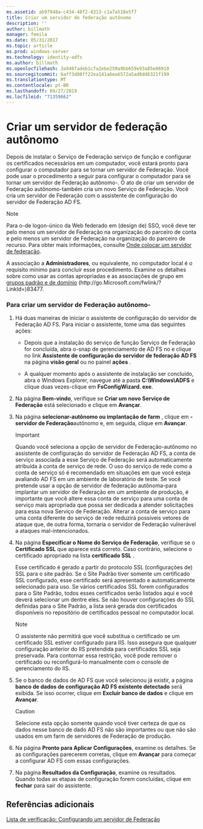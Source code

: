 ```yaml
---
ms.assetid: ab97948a-c434-48f2-8313-c1a7a518e5f7
title: Criar um servidor de federação autônomo
description: ''
author: billmath
manager: femila
ms.date: 05/31/2017
ms.topic: article
ms.prod: windows-server
ms.technology: identity-adfs
ms.author: billmath
ms.openlocfilehash: 3a948fadeb1cfa2ebe259a9bb659e93a85e06910
ms.sourcegitcommit: 6aff3d88ff22ea141a6ea6572a5ad8dd6321f199
ms.translationtype: MT
ms.contentlocale: pt-BR
ms.lasthandoff: 09/27/2019
ms.locfileid: "71359662"
---
```

# <a name="create-a-stand-alone-federation-server"></a>Criar um servidor de federação autônomo

Depois de instalar o Serviço de Federação serviço de função e configurar os certificados necessários em um computador, você estará pronto para configurar o computador para se tornar um servidor de Federação. Você pode usar o procedimento a seguir para configurar o computador para se tornar um servidor de Federação autônomo\-. O ato de criar um servidor de Federação autônomo\-também cria um novo Serviço de Federação. Você cria um servidor de Federação com o assistente de configuração do servidor de Federação AD FS.  
  
> [!NOTE]  
> Para o\-de logon\-único da Web federado em \(design de\) SSO, você deve ter pelo menos um servidor de Federação na organização do parceiro de conta e pelo menos um servidor de Federação na organização do parceiro de recurso. Para obter mais informações, consulte [Onde colocar um servidor de federação](https://technet.microsoft.com/library/dd807127.aspx).  
  
A associação a **Administradores**, ou equivalente, no computador local é o requisito mínimo para concluir esse procedimento.  Examine os detalhes sobre como usar as contas apropriadas e as associações de grupo em [grupos padrão e de domínio](https://go.microsoft.com/fwlink/?LinkId=83477) \(http:\/\/go.Microsoft.com\/fwlink\/? LinkId\=\)83477.   
  
### <a name="to-create-a-stand-alone-federation-server"></a>Para criar um servidor de Federação autônomo\-  
  
1.  Há duas maneiras de iniciar o assistente de configuração do servidor de Federação AD FS. Para iniciar o assistente, tome uma das seguintes ações:  
  
    -   Depois que a instalação do serviço de função Serviço de Federação for concluída, abra o\-snap de gerenciamento de AD FS no e clique no link **Assistente de configuração do servidor de federação AD FS** na página **visão geral** ou no painel **ações** .  
  
    -   A qualquer momento após o assistente de instalação ser concluído, abra o Windows Explorer, navegue até a pasta **C:\\Windows\\ADFS** e clique duas vezes\-clique em **FsConfigWizard. exe**.  
  
2.  Na página **Bem-vindo**, verifique se **Criar um novo Serviço de Federação** está selecionado e clique em **Avançar**.  
  
3.  Na página **selecionar\-autônomo ou implantação de farm** , clique em **\-servidor de Federação**autônomo e, em seguida, clique em **Avançar**.  
  
    > [!IMPORTANT]  
    > Quando você seleciona a opção de servidor de Federação\-autônomo no assistente de configuração do servidor de Federação AD FS, a conta de serviço associada a esse Serviço de Federação será automaticamente atribuída à conta de serviço de rede. O uso do serviço de rede como a conta de serviço só é recomendado em situações em que você esteja avaliando AD FS em um ambiente de laboratório de teste. Se você pretende usar a opção de servidor de federação autônoma\-para implantar um servidor de Federação em um ambiente de produção, é importante que você altere essa conta de serviço para uma conta de serviço mais apropriada que possa ser dedicada a atender solicitações para essa nova Serviço de Federação. Alterar a conta de serviço para uma conta diferente do serviço de rede reduzirá possíveis vetores de ataque que, de outra forma, tornaria o servidor de Federação vulnerável a ataques mal-intencionados.  
  
4.  Na página **Especificar o Nome do Serviço de Federação**, verifique se o **Certificado SSL** que aparece está correto. Caso contrário, selecione o certificado apropriado na lista **certificado SSL** .  
  
    Esse certificado é gerado a partir do protocolo SSL \(configurações de\) SSL para o site padrão. Se o Site Padrão tiver somente um certificado SSL configurado, esse certificado será apresentado e automaticamente selecionado para uso. Se vários certificados SSL forem configurados para o Site Padrão, todos esses certificados serão listados aqui e você deverá selecionar um dentre eles. Se não houver configurações do SSL definidas para o Site Padrão, a lista será gerada dos certificados disponíveis no repositório de certificados pessoal no computador local.  
  
    > [!NOTE]  
    > O assistente não permitirá que você substitua o certificado se um certificado SSL estiver configurado para IIS. Isso assegura que qualquer configuração anterior do IIS pretendida para certificados SSL seja preservada. Para contornar essa restrição, você pode remover o certificado ou reconfigurá-lo manualmente com o console de gerenciamento do IIS.  
  
5.  Se o banco de dados de AD FS que você selecionou já existir, a página **banco de dados de configuração AD FS existente detectado** será exibida. Se isso ocorrer, clique em **Excluir banco de dados** e clique em **Avançar**.  
  
    > [!CAUTION]  
    > Selecione esta opção somente quando você tiver certeza de que os dados nesse banco de dado AD FS não são importantes ou que não são usados em um farm de servidores de Federação de produção.  
  
6.  Na página **Pronto para Aplicar Configurações**, examine os detalhes. Se as configurações parecerem corretas, clique em **Avançar** para começar a configurar AD FS com essas configurações.  
  
7.  Na página **Resultados da Configuração**, examine os resultados. Quando todas as etapas de configuração forem concluídas, clique em **fechar** para sair do assistente.  
  
## <a name="additional-references"></a>Referências adicionais  
[Lista de verificação: Configurando um servidor de Federação](Checklist--Setting-Up-a-Federation-Server.md)  
  

